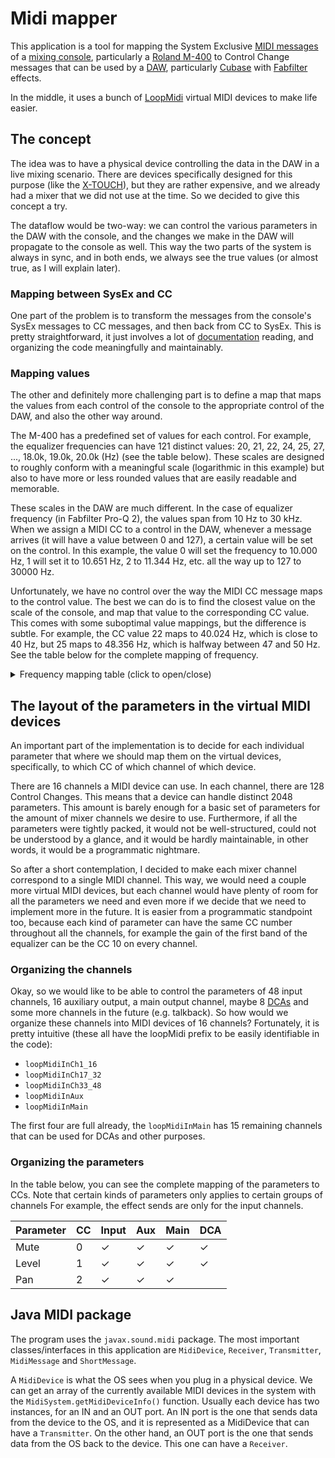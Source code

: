 # Midi mapper

This application is a tool for mapping the System Exclusive [MIDI messages](https://en.wikipedia.org/wiki/MIDI#Messages) of a [mixing console](https://en.wikipedia.org/wiki/Digital_mixing_console), particularly a [Roland M-400](https://proav.roland.com/global/products/m-400/) to Control Change messages that can be used by a [DAW](https://en.wikipedia.org/wiki/Digital_audio_workstation), particularly [Cubase](https://new.steinberg.net/cubase/) with [Fabfilter](https://www.fabfilter.com/) effects.

In the middle, it uses a bunch of [LoopMidi](https://www.tobias-erichsen.de/software/loopmidi.html) virtual MIDI devices to make life easier.

## The concept

The idea was to have a physical device controlling the data in the DAW in a live mixing scenario. There are devices specifically designed for this purpose (like the [X-TOUCH](https://www.behringer.com/product.html?modelCode=P0B1X)), but they are rather expensive, and we already had a mixer that we did not use at the time. So we decided to give this concept a try.

The dataflow would be two-way: we can control the various parameters in the DAW with the console, and the changes we make in the DAW will propagate to the console as well. This way the two parts of the system is always in sync, and in both ends, we always see the true values (or almost true, as I will explain later).

### Mapping between SysEx and CC

One part of the problem is to transform the messages from the console's SysEx messages to CC messages, and then back from CC to SysEx. This is pretty straightforward, it just involves a lot of [documentation](https://static.roland.com/assets/media/pdf/m400_m380_MIDI_e03.pdf) reading, and organizing the code meaningfully and maintainably.

### Mapping values

The other and definitely more challenging part is to define a map that maps the values from each control of the console to the appropriate control of the DAW, and also the other way around.

The M-400 has a predefined set of values for each control. For example, the equalizer frequencies can have 121 distinct values: 20, 21, 22, 24, 25, 27, ..., 18.0k, 19.0k, 20.0k (Hz) (see the table below). These scales are designed to roughly conform with a meaningful scale (logarithmic in this example) but also to have more or less rounded values that are easily readable and memorable.

These scales in the DAW are much different. In the case of equalizer frequency (in Fabfilter Pro-Q 2), the values span from 10 Hz to 30 kHz. When we assign a MIDI CC to a control in the DAW, whenever a message arrives (it will have a value between 0 and 127), a certain value will be set on the control. In this example, the value 0 will set the frequency to 10.000 Hz, 1 will set it to 10.651 Hz, 2 to 11.344 Hz, etc. all the way up to 127 to 30000 Hz.

Unfortunately, we have no control over the way the MIDI CC message maps to the control value. The best we can do is to find the closest value on the scale of the console, and map that value to the corresponding CC value. This comes with some suboptimal value mappings, but the difference is subtle. For example, the CC value 22 maps to 40.024 Hz, which is close to 40 Hz, but 25 maps to 48.356 Hz, which is halfway between 47 and 50 Hz. See the table below for the complete mapping of frequency.

<details>
    <summary>Frequency mapping table (click to open/close)</summary>

|M-400|CC  |Pro-Q 2|
|----:|---:|------:|
|20|0|10.000|
|20|1|10.651|
|20|2|11.344|
|20|3|12.082|
|20|4|12.868|
|20|5|13.705|
|20|6|14.597|
|20|7|15.547|
|20|8|16.559|
|20|9|17.636|
|20|10|18.784|
|20|11|20.006|
|21|12|21.308|
|22|13|22.694|
|24|14|24.171|
|25|15|25.744|
|27|16|27.419|
|28|16|27.419|
|30|17|29.203|
|32|18|31.103|
|33|19|33.127|
|36|20|35.283|
|38|21|37.579|
|40|22|40.024|
|42|23|42.628|
|45|24|45.402|
|47|25|48.356|
|50|26|51.503|
|53|27|54.854|
|56|27|54.854|
|60|28|58.423|
|63|29|62.225|
|67|30|66.274|
|71|31|70.586|
|75|32|75.179|
|80|33|80.071|
|84|34|85.281|
|90|35|90.831|
|94|36|96.741|
|100|37|103.04|
|106|37|103.04|
|112|38|109.74|
|120|39|116.88|
|125|40|124.49|
|133|41|132.59|
|140|42|141.21|
|150|43|150.4|
|160|44|160.19|
|170|45|170.61|
|180|46|181.72|
|190|47|193.54|
|200|48|206.13|
|210|48|206.13|
|224|49|219.55|
|237|50|233.83|
|250|51|249.05|
|266|52|265.25|
|280|53|282.51|
|300|54|300.9|
|315|55|320.47|
|335|56|341.33|
|355|57|363.54|
|376|58|387.19|
|400|58|387.19|
|422|59|412.39|
|450|60|439.22|
|473|61|467.8|
|500|62|498.24|
|530|63|530.66|
|560|64|565.19|
|600|65|601.97|
|630|66|641.14|
|670|67|682.86|
|710|68|727.29|
|750|69|774.62|
|800|69|774.62|
|840|70|825.02|
|900|71|878.7|
|944|72|935.88|
|1000|73|996.78|
|1060|74|1061.6|
|1120|75|1130.7|
|1200|76|1204.3|
|1250|77|1282.7|
|1330|78|1366.7|
|1400|79|1455|
|1500|79|1455|
|1600|80|1549.7|
|1700|81|1650.5|
|1800|82|1757.9|
|1900|83|1872.3|
|2000|84|1994.2|
|2100|85|2123.9|
|2240|86|2262.1|
|2370|87|2409.3|
|2500|88|2566.1|
|2660|89|2733.1|
|2800|90|2910.9|
|3000|90|2910.9|
|3150|91|3100.3|
|3350|92|3302|
|3550|93|3516.9|
|3760|94|3745.7|
|4000|95|3989.5|
|4220|96|4249.1|
|4500|97|4525.6|
|4730|98|4820|
|5000|99|5133.7|
|5300|100|5467.7|
|5600|100|5467.7|
|6000|101|5823.5|
|6300|102|6202.4|
|6700|103|6606|
|7100|104|7035.9|
|7500|105|7493.7|
|8000|106|7981.3|
|8400|107|8500.7|
|9000|108|9053.8|
|9440|109|9642.9|
|10000|110|10270|
|10600|111|10939|
|11200|111|10939|
|12000|112|11650|
|12500|113|12409|
|13300|114|13216|
|14000|115|14076|
|15000|116|14992|
|16000|117|15967|
|17000|118|17006|
|18000|119|18113|
|19000|120|19292|
|20000|121|20547|
|20000|122|21884|
|20000|123|23308|
|20000|124|24825|
|20000|125|26440|
|20000|126|28160|
|20000|127|30000|

</details>

## The layout of the parameters in the virtual MIDI devices

An important part of the implementation is to decide for each individual parameter that where we should map them on the virtual devices, specifically, to which CC of which channel of which device.

There are 16 channels a MIDI device can use. In each channel, there are 128 Control Changes. This means that a device can handle distinct 2048 parameters. This amount is barely enough for a basic set of parameters for the amount of mixer channels we desire to use. Furthermore, if all the parameters were tightly packed, it would not be well-structured, could not be understood by a glance, and it would be hardly maintainable, in other words, it would be a programmatic nightmare.

So after a short contemplation, I decided to make each mixer channel correspond to a single MIDI channel. This way, we would need a couple more virtual MIDI devices, but each channel would have plenty of room for all the parameters we need and even more if we decide that we need to implement more in the future. It is easier from a programmatic standpoint too, because each kind of parameter can have the same CC number throughout all the channels, for example the gain of the first band of the equalizer can be the CC 10 on every channel.

### Organizing the channels

Okay, so we would like to be able to control the parameters of 48 input channels, 16 auxiliary output, a main output channel, maybe 8 [DCAs](https://www.sweetwater.com/sweetcare/articles/behringer-x32-what-is-a-dca-and-when-should-i-use-one/) and some more channels in the future (e.g. talkback). So how would we organize these channels into MIDI devices of 16 channels? Fortunately, it is pretty intuitive (these all have the loopMidi prefix to be easily identifiable in the code):

- `loopMidiInCh1_16`
- `loopMidiInCh17_32`
- `loopMidiInCh33_48`
- `loopMidiInAux`
- `loopMidiInMain`

The first four are full already, the `loopMidiInMain` has 15 remaining channels that can be used for DCAs and other purposes.

### Organizing the parameters

In the table below, you can see the complete mapping of the parameters to CCs. Note that certain kinds of parameters only applies to certain groups of channels For example, the effect sends are only for the input channels.

|Parameter|CC|Input|Aux|Main|DCA
|---|---|---|---|---|---|
|Mute|0|✓|✓|✓|✓|
|Level|1|✓|✓|✓|✓|
|Pan|2|✓|✓|✓||


## Java MIDI package

The program uses the `javax.sound.midi` package. The most important classes/interfaces in this application are `MidiDevice`, `Receiver`, `Transmitter`, `MidiMessage` and `ShortMessage`.

A `MidiDevice` is what the OS sees when you plug in a physical device. We can get an array of the currently available MIDI devices in the system with the `MidiSystem.getMidiDeviceInfo()` function. Usually each device has two instances, for an IN and an OUT port. An IN port is the one that sends data from the device to the OS, and it is represented as a MidiDevice that can have a `Transmitter`. On the other hand, an OUT port is the one that sends data from the OS back to the device. This one can have a `Receiver`.